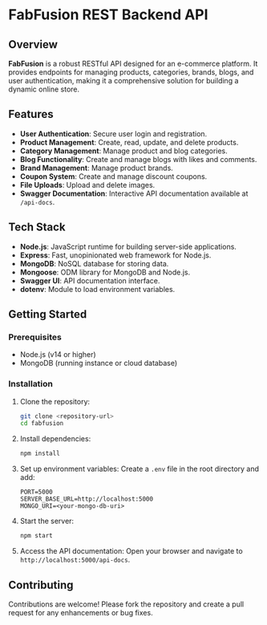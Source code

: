 # FabFusion REST Backend API

## Overview

**FabFusion** is a robust RESTful API designed for an e-commerce platform. It provides endpoints for managing products, categories, brands, blogs, and user authentication, making it a comprehensive solution for building a dynamic online store.

## Features

- **User Authentication**: Secure user login and registration.
- **Product Management**: Create, read, update, and delete products.
- **Category Management**: Manage product and blog categories.
- **Blog Functionality**: Create and manage blogs with likes and comments.
- **Brand Management**: Manage product brands.
- **Coupon System**: Create and manage discount coupons.
- **File Uploads**: Upload and delete images.
- **Swagger Documentation**: Interactive API documentation available at `/api-docs`.

## Tech Stack

- **Node.js**: JavaScript runtime for building server-side applications.
- **Express**: Fast, unopinionated web framework for Node.js.
- **MongoDB**: NoSQL database for storing data.
- **Mongoose**: ODM library for MongoDB and Node.js.
- **Swagger UI**: API documentation interface.
- **dotenv**: Module to load environment variables.

## Getting Started

### Prerequisites

- Node.js (v14 or higher)
- MongoDB (running instance or cloud database)

### Installation

1. Clone the repository:
   ```bash
   git clone <repository-url>
   cd fabfusion
   ```

2. Install dependencies:
   ```bash
   npm install
   ```

3. Set up environment variables:
   Create a `.env` file in the root directory and add:
   ```env
   PORT=5000
   SERVER_BASE_URL=http://localhost:5000
   MONGO_URI=<your-mongo-db-uri>
   ```

4. Start the server:
   ```bash
   npm start
   ```

5. Access the API documentation:
   Open your browser and navigate to `http://localhost:5000/api-docs`.

## Contributing

Contributions are welcome! Please fork the repository and create a pull request for any enhancements or bug fixes.
